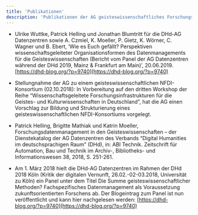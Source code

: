 ```yaml
---
title: 'Publikationen'
description: 'Publikationen der AG geisteswissenschaftliches Forschungsdatenmanagement (AG gwFDM) im Verband DHd'
---
```


- Ulrike Wuttke, Patrick Helling und Jonathan Blumtritt für die DHd-AG Datenzentren sowie A. Czmiel, K. Moeller, P. Gietz, K. Wörner, C. Wagner und B. Ebert, ‘Wie es Euch gefällt? Perspektiven wissenschaftsgeleiteter Organisationsformen des Datenmanagements für die Geisteswissenschaften (Bericht vom Panel der AG Datenzentren während der DHd 2019, Mainz & Frankfurt am Main)’, 20.06.2019. [https://dhd-blog.org/?p=9740](https://dhd-blog.org/?p=9740)

- Stellungnahme der AG zu einem geisteswissenschaftlichen NFDI-Konsortium (02.10.2018): In Vorbereitung auf den dritten Workshop der Reihe “Wissenschaftsgeleitete Forschungsinfrastrukturen für die Geistes- und Kulturwissenschaften in Deutschland”, hat die AG einen Vorschlag zur Bildung und Strukturierung eines geisteswissenschaftlichen NFDI-Konsortiums vorgelegt.

- Patrick Helling, Brigitte Mathiak und Katrin Moeller, Forschungsdatenmanagement in den Geisteswissenschaften – der Dienstekatalog der AG Datenzentren des Verbands “Digital Humanities im deutschsprachigen Raum” (DHd), in: ABI Technik. Zeitschrift für Automation, Bau und Technik im Archiv-, Bibliotheks- und Informationswesen 38, 2018, S. 251-261.

- Am 1. März 2018 hielt die DHd-AG Datenzentren im Rahmen der DHd 2018 Köln (Kritik der digitalen Vernunft, 26.02.-02-03.2018, Universität zu Köln) ein Panel unter dem Titel Die Summe geisteswissenschaftlicher Methoden? Fachspezifisches Datenmanagement als Voraussetzung zukunftsorientierten Forschens ab. Der Blogeintrag zum Panel ist nun veröffentlicht und kann hier nachgelesen werden: [https://dhd-blog.org/?p=9740](https://dhd-blog.org/?p=9740)
